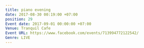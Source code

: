 ```yaml
---
title: piano evening
date: 2017-08-30 00:19:00 +07:00
position: 29
Event date: 2017-09-01 00:00:00 +07:00
Venue: Tranquil Cafe
Event URL: https://www.facebook.com/events/713994772122542/
Genre: LIVE
---
```


